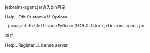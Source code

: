 jetbrains-agent.jar放入bin目录

Help...Edit Custom VM Options

`-javaagent:H:\JetBrains\PyCharm 2019.2.4\bin\jetbrains-agent.jar`

重启

Help...Register...License server